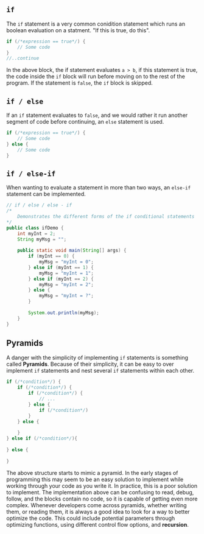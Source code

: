 ## `if`

The `if` statement is a very common conidition statement which runs an boolean evaluation on a statment. "If this is true, do this". 

```java
if (/*expression == true*/) {
    // Some code
}
//..continue
```

In the above block, the if statement evaluates `a > b`, if this statement is true, the code inside the `if` block will run before moving on to the rest of the program. If the statement is `false`, the `if` block is skipped. 

## `if / else`

If an `if` statement evaluates to `false`, and we would rather it run another segment of code before continuing, an `else` statement is used. 

```java
if (/*expression == true*/) {
    // Some code
} else {
    // Some code
}
```

## `if / else-if`

When wanting to evaluate a statement in more than two ways, an `else-if` statement can be implemented. 

```java
// if / else / else - if
/*
	Demonstrates the different forms of the if conditional statements
*/
public class ifDemo {
    int myInt = 2;
    String myMsg = "";
    
    public static void main(String[] args) {
        if (myInt == 0) {
			myMsg = "myInt = 0";
        } else if (myInt == 1) {
 		    myMsg = "myInt = 1";
		} else if (myInt == 2) {
 		    myMsg = "myInt = 2";
		} else {
  		    myMsg = "myInt = ?";
		}
        
        System.out.println(myMsg);
    }
}
```



## Pyramids

A danger with the simplicity of implementing `if` statements is something called **Pyramids**. Because of their simplicity, it can be easy to over implement `if` statements and nest several `if` statements within each other. 

```java
if (/*condition*/) {
    if (/*condition*/) {
        if (/*condition*/) {
            // ...
        } else {
            if (/*condition*/)
        }
    } else {
        
    }
} else if (/*condition*/){
    
} else {
    
}
```

The above structure starts to mimic a pyramid. In the early stages of programming this may seem to be an easy solution to implement while working through your code as you write it. In practice, this is a poor solution to implement. The implementation above can be confusing to read, debug, follow, and the blocks contain no code, so it is capable of getting even more complex. Whenever developers come across pyramids, whether writing them, or reading them, it is always a good idea to look for a way to better optimize the code. This could include potential parameters through optimizing functions, using different control flow options, and **recursion**. 